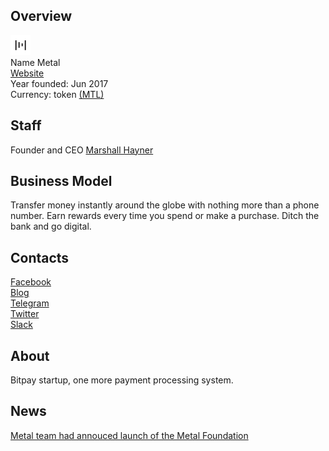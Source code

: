 ## Overview
   ![ logo](../projects/logo/metal.png)  
    Name  Metal  
    [Website](https://www.metalpay.com/)  
    Year founded: Jun 2017  
    Currency: token [(MTL)](https://coinmarketcap.com/assets/metal/)  
## Staff 
   Founder and CEO [Marshall Hayner](../people/marshall_hayner.md)  
## Business Model 
   Transfer money instantly around the globe with nothing more than a phone number. Earn rewards every time you spend or make a purchase. Ditch the bank and go digital.  
## Contacts
   [Facebook](https://www.facebook.com/metalpaysme/)  
   [Blog](https://blog.metalpay.com/)  
   [Telegram](https://t.me/metalpay)   
   [Twitter](https://twitter.com/metalpaysme)	  
   [Slack](https://metalpay.chat/)   
## About   
Bitpay startup, one more payment processing system.
## News   
[Metal team had annouced launch of the Metal Foundation](../news/metal_03-10-17.md)
